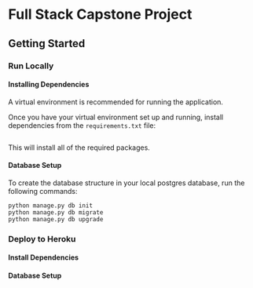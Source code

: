 # Full Stack Capstone Project

## Getting Started

### Run Locally

#### Installing Dependencies

A virtual environment is recommended for running the application. 

Once you have your virtual environment set up and running, install dependencies from the `requirements.txt` file:

```pip install -r requirements.txt

```

This will install all of the required packages.

#### Database Setup

To create the database structure in your local postgres database, run the following commands:

```
python manage.py db init
python manage.py db migrate
python manage.py db upgrade
```


### Deploy to Heroku

#### Install Dependencies

#### Database Setup
